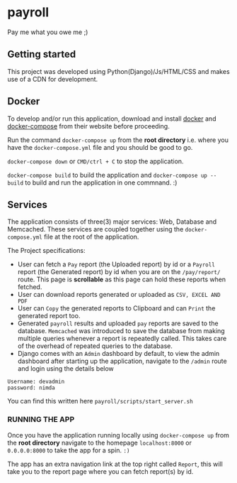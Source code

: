 # payroll

Pay me what you owe me ;)

## Getting started

This project was developed using Python(Django)/Js/HTML/CSS and makes use of a CDN for development.

## Docker

To develop and/or run this application, download and install [docker](https://www.docker.com/get-started) and [docker-compose](https://docs.docker.com/compose/install/) from their website before proceeding.

Run the command `docker-compose up` from the **root directory** i.e. where you have the `docker-compose.yml` file and you should be good to go.

`docker-compose down` or `CMD/ctrl + C` to stop the application.

`docker-compose build` to build the application and `docker-compose up --build`  to build and run the application in one commnand. :)

## Services

The application consists of three(3) major services: Web, Database and Memcached. These services are coupled together using the `docker-compose.yml` file at the root of the application.

The Project specifications:

- User can fetch a `Pay` report (the Uploaded report) by id or a `Payroll` report (the Generated report) by id when you are on the `/pay/report/` route. This page is **scrollable** as this page can hold these reports when fetched.
- User can download reports generated or uploaded as `CSV, EXCEL AND PDF`
- User can `Copy` the generated reports to Clipboard and can `Print` the generated report too.
- Generated `payroll` results and uploaded `pay` reports are saved to the database. `Memcached` was introduced to save the database from making multiple queries whenever a report is repeatedly called. This takes care of the overhead of repeated queries to the database.
- Django comes with an `Admin` dashboard by default, to view the admin dashboard after starting up the application, navigate to the `/admin` route and login using the details below

```text
Username: devadmin
password: nimda
```

You can find this written here `payroll/scripts/start_server.sh`

### RUNNING THE APP

Once you have the application running locally using `docker-compose up` from the **root directory** navigate to the homepage `localhost:8000` or `0.0.0.0:8000` to take the app for a spin. `:)`

The app has an extra navigation link at the top right called `Report`, this will take you to the report page where you can fetch report(s) by id.
